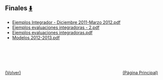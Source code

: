 
<html>
<body>
<h2>Finales <a href="https://downgit.github.io/#/home?url=https://github.com/Apuntes-FIUBA/Apuntes-Electronica/tree/main/95 - Computación/9504 - Analisis Numerico I/Comision Schwarz-Sosa/Examenes/Finales" style="font-size:20px">  ⬇️ </a></h2>
<ul>
    <li><a href="Ejemplos Integrador - Diciembre 2011-Marzo 2012.pdf">Ejemplos Integrador - Diciembre 2011-Marzo 2012.pdf</a></li>
    <li><a href="Ejemplos evaluaciones integradoras - 2.pdf">Ejemplos evaluaciones integradoras - 2.pdf</a></li>
    <li><a href="Ejemplos evaluaciones integradoras.pdf">Ejemplos evaluaciones integradoras.pdf</a></li>
    <li><a href="Modelos 2012-2013.pdf">Modelos 2012-2013.pdf</a></li>
</ul>
</body>
</html>

















<br><br><br><br><br><a href="../" style="float: left">(Volver)</a> <a href="https://apuntes-fiuba.github.io/Apuntes-Electronica" style="float: right">(Página Principal)</a>
